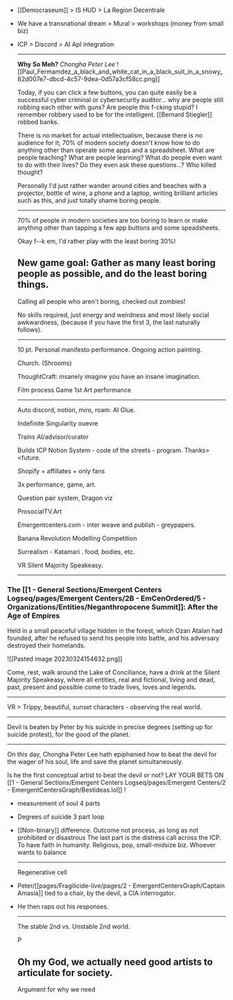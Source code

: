 - [[Democraseum]] > IS HUD > La Region Decentrale
- We have a transnational dream > Mural > workshops (money from small biz)
- ICP > Discord > AI ApI integration
  
  ---
  
  
  
  
  
  
  
  **Why So Meh?** 
  *Chongha Peter Lee*
  ![[Paul_Fermamdez_a_black_and_white_cat_in_a_black_suit_in_a_snowy_82d007e7-dbcd-4c57-9dea-0d57a3cf58cc.png]]
  
  Today, if you can click a few buttons, you can quite easily be a successful cyber criminal or cybersecurity auditor... why are people still robbing each other with guns? Are people this f-cking stupid? I remember robbery used to be for the intelligent. [[Bernard Stiegler]] robbed banks.
  
  There is no market for actual intellectualism, because there is no audience for it; 70% of modern society doesn't know how to do anything other than operate some apps and a spreadsheet. What are people teaching? What are people learning? What do people even want to do with their lives? Do they even ask these questions...? Who killed thought?
  
  Personally I'd just rather wander around cities and beaches with a projector, bottle of wine, a phone and a laptop, writing brilliant articles such as this, and just totally shame boring people.
  
  ---
  
  
  
  
  70% of people in modern societies are too boring to learn or make anything other than tapping a few app buttons and some speadsheets.
  
  Okay f--k em, I'd rather play with the least boring 30%! 
  
  New game goal: Gather as many least boring people as possible, and do the least boring things.
  ---
  
  
  
  
  
  
  
  
  
  Calling all people who aren't boring, checked out zombies!
  
  No skills required, just energy and weirdness and most likely social awkwardness, (because if you have the first 3, the last naturally follows).
  
  ---
  
  10 pt. Personal manifesto performance. Ongoing action painting.
  
  Church. (Shrooms)
  
  ThoughtCraft: insanely imagine you have an insane imagination.
  
  
  Film process
  Game 1st
  Art performance
  
  
  ---
  
  Auto discord, notion, miro, roam. AI Glue.
  
  Indefinite Singularity ouevre 
  
  Trains AI/advisor/curator
  
  Builds ICP Notion System - code of the streets - program. Thanks><future.
  
  Shopify + affiliates + only fans
  
  3x performance, game, art.
  
  Question pair system, Dragon viz
  
  ProsocialTV.Art
  
  Emergentcenters.com  - inter weave and publish - greypapers.
  
  Banana Revolution Modelling Competition
  
  Surrealism - Katamari . food, bodies, etc.
  
  
  VR Silent Majority Speakeasy.
  
  
  ----
### The [[1 - General Sections/Emergent Centers Logseq/pages/Emergent Centers/2B - EmCenOrdered/5 - Organizations/Entities/Neganthropocene Summit]]: After the Age of Empires

Held in a small peaceful village hidden in the forest, which Ozan Atalan had founded, after he refused to send his people into battle, and his adversary destroyed their homelands.

![[Pasted image 20230324154632.png]]

Come, rest, walk around the Lake of Conciliance, have a drink at the Silent Majority Speakeasy, where all entities, real and fictional, living and dead, past, present and possible come to trade lives, loves and legends.


----

VR > Trippy, beautiful, sunset characters - observing the real world.

---


Devil is beaten by Peter by his suicide in precise degrees (setting up for suicide protest), for the good of the planet. 

---







On this day, Chongha Peter Lee hath epiphanied how to beat the devil for the wager of his soul, life and save the planet simultaneously.

Is he the first conceptual artist to beat the devil or not? LAY YOUR BETS ON [[1 - General Sections/Emergent Centers Logseq/pages/Emergent Centers/2 - EmergentCentersGraph/Bestideas.lol]] !
- measurement of soul
  4 parts
- Degrees of suicide
  3 part loop
- [[Non-binary]] difference. Outcome not process, as long as not prohibited or disastrous
  The last part is the distress call across the ICP. To have faith in humanity. Religious, pop, small-midsize biz.
  Whoever wants to balance
  
  
  ---
  Regenerative cell
- Peter/[[pages/Fragilicide-live/pages/2 - EmergentCentersGraph/Captain Amasia]] tied to a chair, by the devil, a CIA interrogator.
- He then raps out his responses.
  
  
  ---
  
  
  The stable 2nd vs. Unstable 2nd world.
  
  
  
  
  
  
  
  
  
  P
  
  
  Oh my God, we actually need good artists to articulate for society.
  ---
  
  
  
  
  Argument for why we need